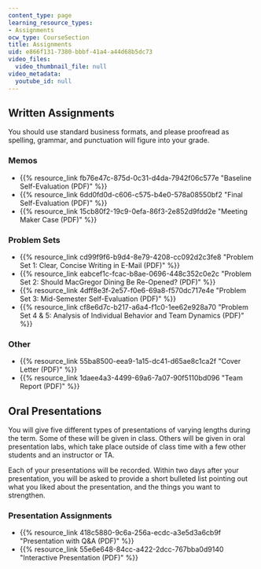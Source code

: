 ```yaml
---
content_type: page
learning_resource_types:
- Assignments
ocw_type: CourseSection
title: Assignments
uid: e866f131-7380-bbbf-41a4-a44d68b5dc73
video_files:
  video_thumbnail_file: null
video_metadata:
  youtube_id: null
---
```


Written Assignments
-------------------

You should use standard business formats, and please proofread as spelling, grammar, and punctuation will figure into your grade.

### Memos

*   {{% resource_link fb76e47c-875d-0c31-d4da-7942f06c577e "Baseline Self-Evaluation (PDF)" %}}
*   {{% resource_link 6dd0fd0d-c606-c575-b4e0-578a08550bf2 "Final Self-Evaluation (PDF)" %}}
*   {{% resource_link 15cb80f2-19c9-0efa-86f3-2e852d9fdd2e "Meeting Maker Case (PDF)" %}}

### Problem Sets

*   {{% resource_link cd99f9f6-b9d4-8e79-4208-cc092d2c3fe8 "Problem Set 1: Clear, Concise Writing in E-Mail (PDF)" %}}
*   {{% resource_link eabcef1c-fcac-b8ae-0696-448c352c0e2c "Problem Set 2: Should MacGregor Dining Be Re-Opened? (PDF)" %}}
*   {{% resource_link 4dff8e3f-2e57-f0e6-69a8-f570dc717e4e "Problem Set 3: Mid-Semester Self-Evaluation (PDF)" %}}
*   {{% resource_link cf8e6d7c-b217-a6a4-f1c0-1ee62e928a70 "Problem Set 4 & 5: Analysis of Individual Behavior and Team Dynamics (PDF)" %}}

### Other

*   {{% resource_link 55ba8500-eea9-1a15-dc41-d65ae8c1ca2f "Cover Letter (PDF)" %}}
*   {{% resource_link 1daee4a3-4499-69a6-7a07-90f5110bd096 "Team Report (PDF)" %}}

Oral Presentations
------------------

You will give five different types of presentations of varying lengths during the term. Some of these will be given in class. Others will be given in oral presentation labs, which take place outside of class time with a few other students and an instructor or TA.

Each of your presentations will be recorded. Within two days after your presentation, you will be asked to provide a short bulleted list pointing out what you liked about the presentation, and the things you want to strengthen.

### Presentation Assignments

*   {{% resource_link 418c5880-9c6a-256a-ecdc-a3e5d3a6cb9f "Presentation with Q&A (PDF)" %}}
*   {{% resource_link 55e6e648-84cc-a422-2dcc-767bba0d9140 "Interactive Presentation (PDF)" %}}